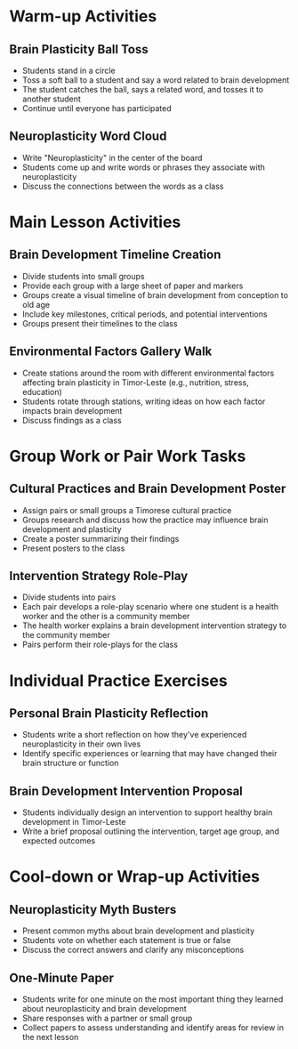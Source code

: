 # Warm-up Activities

## Brain Plasticity Ball Toss
- Students stand in a circle
- Toss a soft ball to a student and say a word related to brain development
- The student catches the ball, says a related word, and tosses it to another student
- Continue until everyone has participated

## Neuroplasticity Word Cloud
- Write "Neuroplasticity" in the center of the board
- Students come up and write words or phrases they associate with neuroplasticity
- Discuss the connections between the words as a class

# Main Lesson Activities

## Brain Development Timeline Creation
- Divide students into small groups
- Provide each group with a large sheet of paper and markers
- Groups create a visual timeline of brain development from conception to old age
- Include key milestones, critical periods, and potential interventions
- Groups present their timelines to the class

## Environmental Factors Gallery Walk
- Create stations around the room with different environmental factors affecting brain plasticity in Timor-Leste (e.g., nutrition, stress, education)
- Students rotate through stations, writing ideas on how each factor impacts brain development
- Discuss findings as a class

# Group Work or Pair Work Tasks

## Cultural Practices and Brain Development Poster
- Assign pairs or small groups a Timorese cultural practice
- Groups research and discuss how the practice may influence brain development and plasticity
- Create a poster summarizing their findings
- Present posters to the class

## Intervention Strategy Role-Play
- Divide students into pairs
- Each pair develops a role-play scenario where one student is a health worker and the other is a community member
- The health worker explains a brain development intervention strategy to the community member
- Pairs perform their role-plays for the class

# Individual Practice Exercises

## Personal Brain Plasticity Reflection
- Students write a short reflection on how they've experienced neuroplasticity in their own lives
- Identify specific experiences or learning that may have changed their brain structure or function

## Brain Development Intervention Proposal
- Students individually design an intervention to support healthy brain development in Timor-Leste
- Write a brief proposal outlining the intervention, target age group, and expected outcomes

# Cool-down or Wrap-up Activities

## Neuroplasticity Myth Busters
- Present common myths about brain development and plasticity
- Students vote on whether each statement is true or false
- Discuss the correct answers and clarify any misconceptions

## One-Minute Paper
- Students write for one minute on the most important thing they learned about neuroplasticity and brain development
- Share responses with a partner or small group
- Collect papers to assess understanding and identify areas for review in the next lesson
